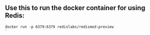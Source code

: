 ## Use this to run the docker container for using Redis:

```
docker run -p 6379:6379 redislabs/redismod:preview
`
```
